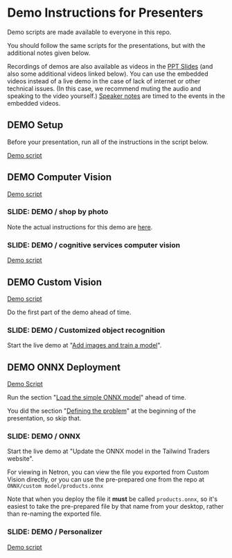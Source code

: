 # Demo Instructions for Presenters

Demo scripts are made available to everyone in this repo.

You should follow the same scripts for the presentations, but with the additional
notes given below.

Recordings of demos are also available as videos in the [PPT
Slides](presentations.md) (and also some additional videos linked below). You
can use the embedded videos instead of a live demo in the case of lack of
internet or other technical issues. (In this case, we recommend muting the audio
and speaking to the video yourself.) [Speaker notes](speaker-notes.md) are timed
to the events in the embedded videos.

## DEMO Setup

Before your presentation, run all of the instructions in the script below.

[Demo script](DEMO%20Setup.md)

## DEMO Computer Vision

[Demo script](DEMO%20Computer%20Vision.md)

### SLIDE: DEMO / shop by photo

Note the actual instructions for this demo are [here](DEMO%20ONNX%20deployment.md#defining-the-problem-shop-by-photo-doesnt-work-right).

### SLIDE: DEMO / cognitive services computer vision

[Demo script](DEMO%20Computer%20Vision.md#using-computer-vision-via-the-web-interface)

## DEMO Custom Vision

[Demo script](DEMO%20Custom%20Vision.md)

Do the first part of the demo ahead of time.

### SLIDE: DEMO / Customized object recognition

Start the live demo at "[Add images and train a model](DEMO%20Custom%20Vision.md#add-images-and-train-a-model)".

## DEMO ONNX Deployment

[Demo Script](DEMO%20ONNX%20deployment.md)

Run the section "[Load the simple ONNX model](DEMO%20ONNX%20deployment.md#load-the-simple-onnx-model)" ahead of time.

You did the section "[Defining the problem](DEMO%20ONNX%20deployment.md#defining-the-problem-shop-by-photo-doesnt-work-right)" at the beginning of the presentation, so skip that.

### SLIDE: DEMO / ONNX

Start the live demo at "Update the ONNX model in the Tailwind Traders website".

For viewing in Netron, you can view the file you exported from Custom Vision
directly, or you can use the pre-prepared one from the repo at `ONNX/custom model/products.onnx`

Note that when you deploy the file it **must** be called `products.onnx`, so
it's easiest to take the pre-prepared file by that name from your desktop,
rather than re-naming the exported file.

### SLIDE: DEMO / Personalizer

[Demo script](DEMO%20Personalizer.md)

